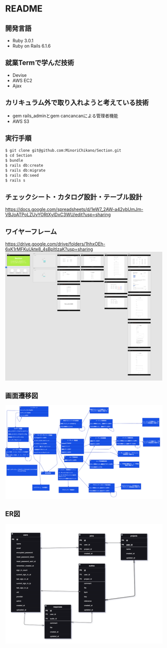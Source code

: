 # README

## 開発言語
* Ruby 3.0.1
* Ruby on Rails 6.1.6

## 就業Termで学んだ技術
* Devise
* AWS EC2
* Ajax

## カリキュラム外で取り入れようと考えている技術
* gem rails_adminとgem cancancanによる管理者機能
* AWS S3

## 実行手順

```
$ git clone git@github.com:MinoriChikano/Section.git
$ cd Section
$ bundle
$ rails db:create
$ rails db:migrate
$ rails db:seed
$ rails s
```  

## チェックシート・カタログ設計・テーブル設計
https://docs.google.com/spreadsheets/d/1eW7_2AW-a42ybUmJm-VBJoATPoLZUvYORtXyIDxC3WU/edit?usp=sharing


## ワイヤーフレーム
https://drive.google.com/drive/folders/1hhxOEh-6xK1rMFKuUkte8_4sBpItIzaK?usp=sharing
![wireframe](/image/wireframe.png)


## 画面遷移図
![transition](/image/transition(rev3).png)


## ER図　 
![er](/image/er(rev4).png)
